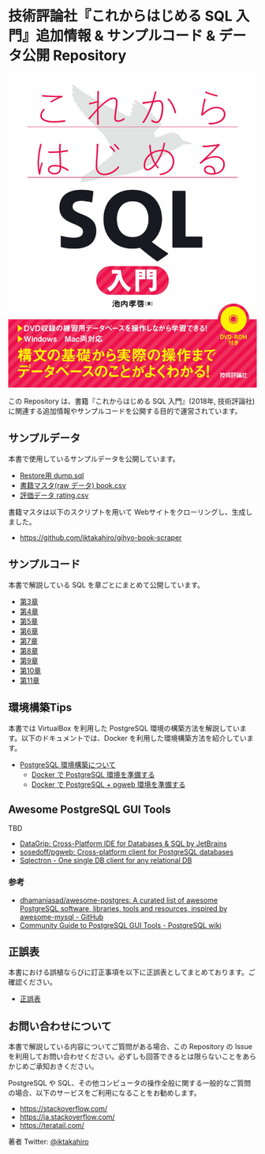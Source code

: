 # 技術評論社『これからはじめる SQL 入門』追加情報 & サンプルコード & データ公開 Repository

<img src="./docs/img/cover.jpg" width="640" />

この Repository は、書籍『これからはじめる SQL 入門』(2018年, 技術評論社) に関連する追加情報やサンプルコードを公開する目的で運営されています。

## サンプルデータ

本書で使用しているサンプルデータを公開しています。

* [Restore用 dump.sql](./data/dump.sql)
* [書籍マスタ(raw データ) book.csv](./data/book.csv)
* [評価データ rating.csv](./data/rating.csv)

書籍マスタは以下のスクリプトを用いて Webサイトをクローリングし、生成しました。

* https://github.com/iktakahiro/gihyo-book-scraper

## サンプルコード

本書で解説している SQL を章ごとにまとめて公開しています。

* [第3章](./sample_sql/chapter03.sql)
* [第4章](./sample_sql/chapter04.sql)
* [第5章](./sample_sql/chapter05.sql)
* [第6章](./sample_sql/chapter06.sql)
* [第7章](./sample_sql/chapter07.sql)
* [第8章](./sample_sql/chapter08.sql)
* [第9章](./sample_sql/chapter09.sql)
* [第10章](./sample_sql/chapter10.sql)
* [第11章](./sample_sql/chapter11.sql)

## 環境構築Tips

本書では VirtualBox を利用した PostgreSQL 環境の構築方法を解説しています。以下のドキュメントでは、Docker を利用した環境構築方法を紹介しています。

* [PostgreSQL 環境構築について](./docs/environment.md)
    * [Docker で PostgreSQL 環境を準備する](./docs/docker-postgres.md)
    * [Docker で PostgreSQL + pgweb 環境を準備する](./docs/docker-postgres-with-pgweb.md)

## Awesome PostgreSQL GUI Tools

TBD

* [DataGrip: Cross\-Platform IDE for Databases & SQL by JetBrains](https://www.jetbrains.com/datagrip/)
* [sosedoff/pgweb: Cross\-platform client for PostgreSQL databases](https://github.com/sosedoff/pgweb)
* [Sqlectron \- One single DB client for any relational DB](https://sqlectron.github.io/)

### 参考

* [dhamaniasad/awesome\-postgres: A curated list of awesome PostgreSQL software, libraries, tools and resources, inspired by awesome\-mysql - GitHub](https://github.com/dhamaniasad/awesome-postgres#gui)
* [Community Guide to PostgreSQL GUI Tools \- PostgreSQL wiki](https://wiki.postgresql.org/wiki/Community_Guide_to_PostgreSQL_GUI_Tools)

## 正誤表

本書における誤植ならびに訂正事項を以下に正誤表としてまとめております。ご確認ください。

* [正誤表](./docs/errata.md)

## お問い合わせについて

本書で解説している内容についてご質問がある場合、この Repository の Issue を利用してお問い合わせください。必ずしも回答できるとは限らないことをあらかじめご承知おきください。

PostgreSQL や SQL、その他コンピュータの操作全般に関する一般的なご質問の場合、以下のサービスをご利用になることをお勧めします。

* https://stackoverflow.com/
* https://ja.stackoverflow.com/
* https://teratail.com/

著者 Twitter: [@iktakahiro](https://twitter.com/iktakahiro)
